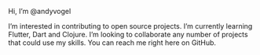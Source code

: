 Hi, I’m @andyvogel

I’m interested in contributing to open source projects.
I’m currently learning Flutter, Dart and Clojure.
I’m looking to collaborate any number of projects that could use my skills.
You can reach me right here on GitHub.

<!---
andyvogel/andyvogel is a ✨ special ✨ repository because its `README.md` (this file) appears on your GitHub profile.
You can click the Preview link to take a look at your changes.
--->
